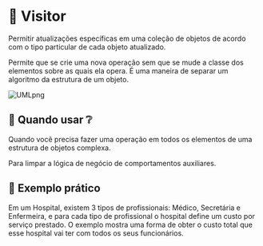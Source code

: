 # :running: Visitor

Permitir atualizações específicas em uma coleção de objetos de acordo com o tipo particular de cada objeto atualizado.

Permite que se crie uma nova operação sem que se mude a classe dos elementos sobre as quais ela opera. É uma maneira de separar um algoritmo da estrutura de um objeto.

![UMLpng](https://user-images.githubusercontent.com/40917812/77870678-6fe0b380-7218-11ea-858f-6ac8bafc7fb4.png)

## :thinking: Quando usar :grey_question:

Quando você precisa fazer uma operação em todos os elementos de uma estrutura de objetos complexa.

Para limpar a lógica de negócio de comportamentos auxiliares.

## :muscle: Exemplo prático

Em um Hospital, existem 3 tipos de profissionais: Médico, Secretária e Enfermeira, e para cada tipo de profissional o hospital define um custo por serviço prestado. O exemplo mostra uma forma de obter o custo total que esse hospital vai ter com todos os seus funcionários.
